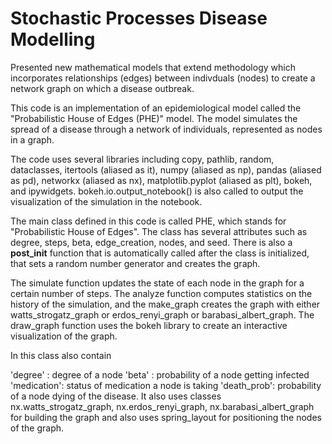 # Stochastic Processes Disease Modelling
 Presented new mathematical models that extend methodology which incorporates relationships (edges) between indivduals (nodes) to create a network graph on which a disease outbreak.

This code is an implementation of an epidemiological model called the "Probabilistic House of Edges (PHE)" model. The model simulates the spread of a disease through a network of individuals, represented as nodes in a graph.

The code uses several libraries including copy, pathlib, random, dataclasses, itertools (aliased as it), numpy (aliased as np), pandas (aliased as pd), networkx (aliased as nx), matplotlib.pyplot (aliased as plt), bokeh, and ipywidgets. bokeh.io.output_notebook() is also called to output the visualization of the simulation in the notebook.

The main class defined in this code is called PHE, which stands for "Probabilistic House of Edges". The class has several attributes such as degree, steps, beta, edge_creation, nodes, and seed. There is also a __post_init__ function that is automatically called after the class is initialized, that sets a random number generator and creates the graph.

The simulate function updates the state of each node in the graph for a certain number of steps. The analyze function computes statistics on the history of the simulation, and the make_graph creates the graph with either watts_strogatz_graph or erdos_renyi_graph or barabasi_albert_graph. The draw_graph function uses the bokeh library to create an interactive visualization of the graph.

In this class also contain

'degree' : degree of a node
'beta' : probability of a node getting infected
'medication': status of medication a node is taking
'death_prob': probability of a node dying of the disease.
It also uses classes nx.watts_strogatz_graph, nx.erdos_renyi_graph, nx.barabasi_albert_graph for building the graph and also uses spring_layout for positioning the nodes of the graph.
